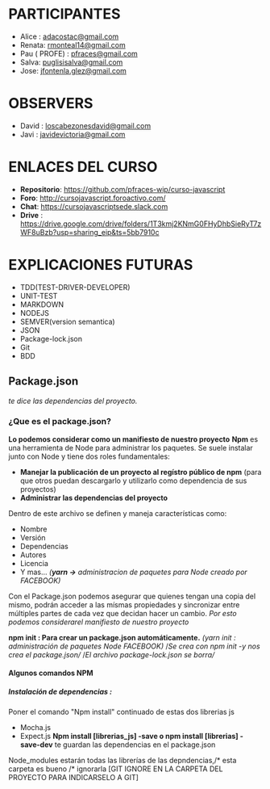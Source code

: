 # PARTICIPANTES

*	Alice : adacostac@gmail.com
*	Renata: rmonteal14@gmail.com
*	Pau ( PROFE) : pfraces@gmail.com
*	Salva: puglisisalva@gmail.com
*	Jose: jfontenla.glez@gmail.com
# OBSERVERS 
*	David : loscabezonesdavid@gmail.com
*   Javi : javidevictoria@gmail.com

# ENLACES DEL CURSO
*	**Repositorio**: https://github.com/pfraces-wip/curso-javascript
*	 **Foro**: http://cursojavascript.foroactivo.com/
*	 **Chat**:  https://cursojavascriptsede.slack.com
*	**Drive** : https://drive.google.com/drive/folders/1T3kmj2KNmG0FHyDhbSieRyT7zWF8uBzb?usp=sharing_eip&ts=5bb7910c

# EXPLICACIONES FUTURAS

*	TDD(TEST-DRIVER-DEVELOPER)
*	UNIT-TEST
*	MARKDOWN
*	NODEJS
*	SEMVER(version semantica)
*	JSON
*	Package-lock.json
*	Git
*	BDD

## Package.json 
*te dice las dependencias del proyecto.*
### ¿Que es el package.json? 
**Lo podemos considerar como un manifiesto de nuestro proyecto**
**Npm** es una herramienta de Node para administrar los paquetes. Se suele instalar junto con Node y tiene dos roles fundamentales:
* **Manejar la publicación de un proyecto al regístro público de npm** (para que otros puedan descargarlo y utilizarlo como dependencia de sus proyectos)
* **Administrar las dependencias del proyecto**

Dentro de este archivo se definen y maneja características como:
* Nombre
* Versión
* Dependencias
* Autores
* Licencia
* Y mas…
_(**yarn ->** administracion de paquetes para Node creado por FACEBOOK)_

Con el Package.json podemos asegurar que quienes tengan una copia del mismo, podrán acceder a las mísmas propiedades y sincronizar entre múltiples partes de cada vez que decidan hacer un cambio. _Por esto podemos considerarel manifiesto de nuestro proyecto_

**npm init : Para crear un package.json automáticamente.**
_(yarn init : administración de paquetes Node FACEBOOK)_
/*Se crea con npm init -y nos crea el package.json/*
/*El archivo package-lock.json se borra/*

#### Algunos comandos NPM
##### **Instalación de dependencias :**
Poner el comando "Npm install" continuado de estas dos librerias js
* Mocha.js
* Expect.js
**Npm install [librerias_js] -save o npm install [librerias] -save-dev** te guardan las dependencias en el package.json

Node_modules estarán todas las librerías de las depndencias,/* esta carpeta es bueno /* ignorarla [GIT IGNORE EN LA CARPETA DEL PROYECTO PARA INDICARSELO A GIT]
